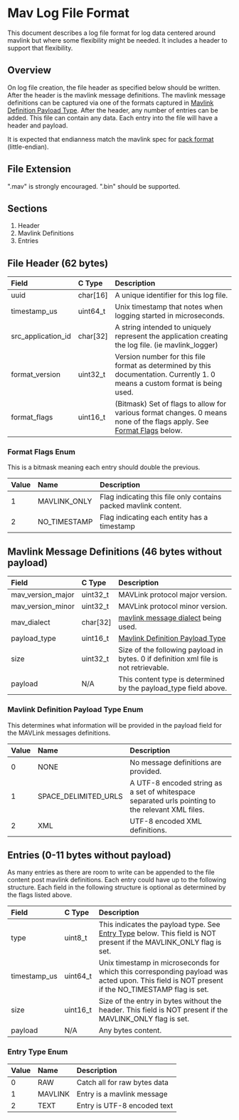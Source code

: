 # Mav Log File Format

This document describes a log file format for log data centered around mavlink but where some flexibility might be needed. It includes a header to support that flexibility.

## Overview

On log file creation, the file header as specified below should be written. After the header is the mavlink message definitions. The mavlink message definitions can be captured via one of the formats captured in [Mavlink Definition Payload Type](#mavlink-definition-payload-type-enum). After the header, any number of entries can be added. This file can contain any data. Each entry into the file will have a header and payload.

It is expected that endianness match the mavlink spec for [pack format](https://mavlink.io/en/guide/serialization.html#packet_format) (little-endian).

## File Extension

".mav" is strongly encouraged. ".bin" should be supported.

## Sections

1. Header
1. Mavlink Definitions
1. Entries

## File Header (62 bytes)

| Field              | C Type   | Description                                                                                                                                |
| :----------------- | :------- | :----------------------------------------------------------------------------------------------------------------------------------------- |
| uuid               | char[16] | A unique identifier for this log file.                                                                                                     |
| timestamp_us       | uint64_t | Unix timestamp that notes when logging started in microseconds.                                                                            |
| src_application_id | char[32] | A string intended to uniquely represent the application creating the log file. (ie mavlink_logger)                                         |
| format_version     | uint32_t | Version number for this file format as determined by this documentation. Currently 1. 0 means a custom format is being used.               |
| format_flags       | uint16_t | (Bitmask) Set of flags to allow for various format changes. 0 means none of the flags apply. See [Format Flags](#format-flags-enum) below. |

### Format Flags Enum

This is a bitmask meaning each entry should double the previous.

| Value | Name         | Description                                                     |
| :---- | :----------- | :-------------------------------------------------------------- |
| 1     | MAVLINK_ONLY | Flag indicating this file only contains packed mavlink content. |
| 2     | NO_TIMESTAMP | Flag indicating each entity has a timestamp                     |

## Mavlink Message Definitions (46 bytes without payload)

| Field             | C Type   | Description                                                                          |
| :---------------- | :------- | :----------------------------------------------------------------------------------- |
| mav_version_major | uint32_t | MAVLink protocol major version.                                                      |
| mav_version_minor | uint32_t | MAVLink protocol minor version.                                                      |
| mav_dialect       | char[32] | [mavlink message dialect](https://mavlink.io/en/messages/) being used.               |
| payload_type      | uint16_t | [Mavlink Definition Payload Type](#mavlink-definition-payload-type-enum)             |
| size              | uint32_t | Size of the following payload in bytes. 0 if definition xml file is not retrievable. |
| payload           | N/A      | This content type is determined by the payload_type field above.                     |

### Mavlink Definition Payload Type Enum

This determines what information will be provided in the payload field for the MAVLink messages definitions.

| Value | Name                 | Description                                                                                      |
| :---- | :------------------- | :----------------------------------------------------------------------------------------------- |
| 0     | NONE                 | No message definitions are provided.                                                             |
| 1     | SPACE_DELIMITED_URLS | A UTF-8 encoded string as a set of whitespace separated urls pointing to the relevant XML files. |
| 2     | XML                  | UTF-8 encoded XML definitions.                                                                   |

## Entries (0-11 bytes without payload)

As many entries as there are room to write can be appended to the file content post mavlink definitions. Each entry could have up to the following structure. Each field in the following structure is optional as determined by the flags listed above.

| Field        | C Type   | Description                                                                                                                                    |
| :----------- | :------- | :--------------------------------------------------------------------------------------------------------------------------------------------- |
| type         | uint8_t  | This indicates the payload type. See [Entry Type](#entry-type-enum) below. This field is NOT present if the MAVLINK_ONLY flag is set.          |
| timestamp_us | uint64_t | Unix timestamp in microseconds for which this corresponding payload was acted upon. This field is NOT present if the NO_TIMESTAMP flag is set. |
| size         | uint16_t | Size of the entry in bytes without the header. This field is NOT present if the MAVLINK_ONLY flag is set.                                      |
| payload      | N/A      | Any bytes content.                                                                                                                             |

### Entry Type Enum

| Value | Name    | Description                  |
| :---- | :------ | :--------------------------- |
| 0     | RAW     | Catch all for raw bytes data |
| 1     | MAVLINK | Entry is a mavlink message   |
| 2     | TEXT    | Entry is UTF-8 encoded text  |
